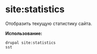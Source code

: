 # site:statistics
Отобразить текущую статистику сайта.

**Использование:**
```
drupal site:statistics
sst
```
